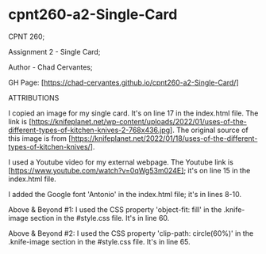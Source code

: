 # cpnt260-a2-Single-Card
CPNT 260; 

Assignment 2 - Single Card;

Author - Chad Cervantes; 

GH Page: [https://chad-cervantes.github.io/cpnt260-a2-Single-Card/]

ATTRIBUTIONS

I copied an image for my single card. It's on line 17 in the index.html file. The link is [https://knifeplanet.net/wp-content/uploads/2022/01/uses-of-the-different-types-of-kitchen-knives-2-768x436.jpg]. The original source of this image is from [https://knifeplanet.net/2022/01/18/uses-of-the-different-types-of-kitchen-knives/].

I used a Youtube video for my external webpage. The Youtube link is [https://www.youtube.com/watch?v=0qWg53m024E]; it's on line 15 in the index.html file.

I added the Google font 'Antonio' in the index.html file; it's in lines 8-10.

Above & Beyond #1: I used the CSS property 'object-fit: fill' in the .knife-image section in the #style.css file. It's in line 60. 

Above & Beyond #2: I used the CSS property 'clip-path: circle(60%)' in the .knife-image section in the #style.css file. It's in line 65.